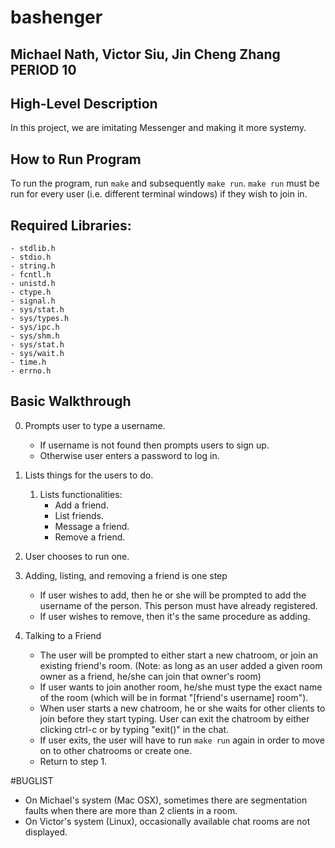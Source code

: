 # bashenger
## Michael Nath, Victor Siu, Jin Cheng Zhang PERIOD 10

## High-Level Description
In this project, we are imitating Messenger and making it more systemy.

## How to Run Program
To run the program, run `make` and subsequently `make run`. `make run` must be run for every user (i.e. different terminal windows) if they wish to join in.

## Required Libraries: 
    - stdlib.h
    - stdio.h
    - string.h
    - fcntl.h
    - unistd.h
    - ctype.h
    - signal.h
    - sys/stat.h
    - sys/types.h
    - sys/ipc.h
    - sys/shm.h
    - sys/stat.h
    - sys/wait.h
    - time.h
    - errno.h

## Basic Walkthrough
0.  Prompts user to type a username.
    - If username is not found then prompts users to sign up.
    - Otherwise user enters a password to log in.
    
1. Lists things for the users to do.
    1. Lists functionalities:
        - Add a friend.
        - List friends.
        - Message a friend.
        - Remove a friend.
2. User chooses to run one.
3. Adding, listing, and removing a friend is one step
    - If user wishes to add, then he or she will be prompted to add the username of the person. This person must have already registered.
    - If user wishes to remove, then it's the same procedure as adding. 
4. Talking to a Friend
    - The user will be prompted to either start a new chatroom, or join an existing friend's room. (Note: as long as an user added a given room owner as a friend, he/she can join that owner's room)
    - If user wants to join another room, he/she must type the exact name of the room (which will be in format "[friend's username] room"). 
    - When user starts a new chatroom, he or she waits for other clients to join before they start typing. User can exit the chatroom by either clicking ctrl-c or by typing "exit()" in the chat. 
    - If user exits, the user will have to run `make run` again in order to move on to other chatrooms or create one. 
    - Return to step 1.

#BUGLIST
- On Michael's system (Mac OSX), sometimes there are segmentation faults when there are more than 2 clients in a room.
- On Victor's system (Linux), occasionally available chat rooms are not displayed.

